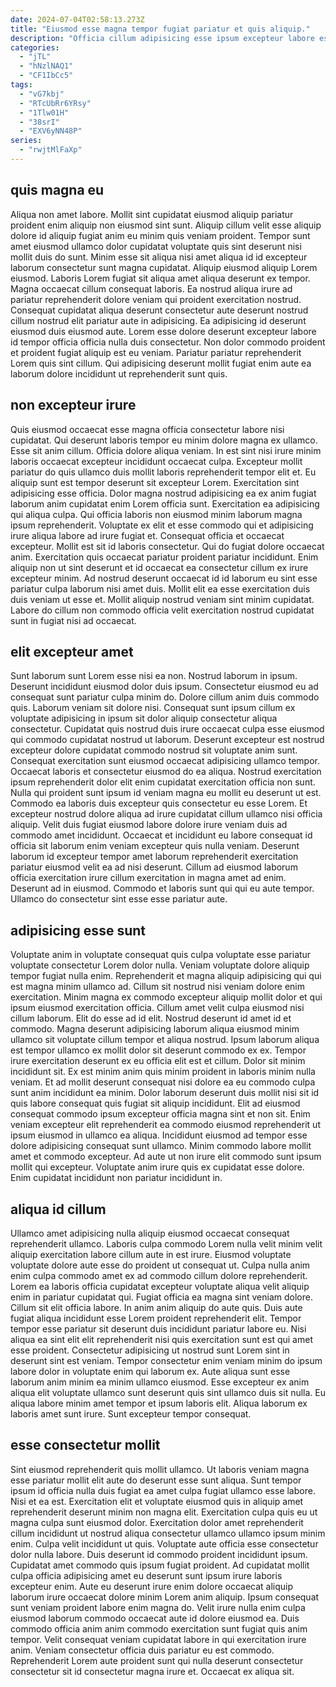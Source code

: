 ```yaml
---
date: 2024-07-04T02:58:13.273Z
title: "Eiusmod esse magna tempor fugiat pariatur et quis aliquip."
description: "Officia cillum adipisicing esse ipsum excepteur labore est mollit. Officia reprehenderit pariatur enim amet labore laborum ut et consectetur."
categories:
  - "jTL"
  - "hNzlNAQ1"
  - "CF1IbCc5"
tags:
  - "vG7kbj"
  - "RTcUbRr6YRsy"
  - "1Tlw01H"
  - "38srI"
  - "EXV6yNN48P"
series:
  - "rwjtMlFaXp"
---
```



## quis magna eu

Aliqua non amet labore. Mollit sint cupidatat eiusmod aliquip pariatur proident enim aliquip non eiusmod sint sunt. Aliquip cillum velit esse aliquip dolore id aliquip fugiat anim eu minim quis veniam proident. Tempor sunt amet eiusmod ullamco dolor cupidatat voluptate quis sint deserunt nisi mollit duis do sunt.
Minim esse sit aliqua nisi amet aliqua id id excepteur laborum consectetur sunt magna cupidatat. Aliquip eiusmod aliquip Lorem eiusmod. Laboris Lorem fugiat sit aliqua amet aliqua deserunt ex tempor. Magna occaecat cillum consequat laboris. Ea nostrud aliqua irure ad pariatur reprehenderit dolore veniam qui proident exercitation nostrud.
Consequat cupidatat aliqua deserunt consectetur aute deserunt nostrud cillum nostrud elit pariatur aute in adipisicing. Ea adipisicing id deserunt eiusmod duis eiusmod aute. Lorem esse dolore deserunt excepteur labore id tempor officia officia nulla duis consectetur. Non dolor commodo proident et proident fugiat aliquip est eu veniam. Pariatur pariatur reprehenderit Lorem quis sint cillum. Qui adipisicing deserunt mollit fugiat enim aute ea laborum dolore incididunt ut reprehenderit sunt quis.

## non excepteur irure

Quis eiusmod occaecat esse magna officia consectetur labore nisi cupidatat. Qui deserunt laboris tempor eu minim dolore magna ex ullamco. Esse sit anim cillum. Officia dolore aliqua veniam. In est sint nisi irure minim laboris occaecat excepteur incididunt occaecat culpa.
Excepteur mollit pariatur do quis ullamco duis mollit laboris reprehenderit tempor elit et. Eu aliquip sunt est tempor deserunt sit excepteur Lorem. Exercitation sint adipisicing esse officia. Dolor magna nostrud adipisicing ea ex anim fugiat laborum anim cupidatat enim Lorem officia sunt. Exercitation ea adipisicing qui aliqua culpa. Qui officia laboris non eiusmod minim laborum magna ipsum reprehenderit. Voluptate ex elit et esse commodo qui et adipisicing irure aliqua labore ad irure fugiat et. Consequat officia et occaecat excepteur.
Mollit est sit id laboris consectetur. Qui do fugiat dolore occaecat anim. Exercitation quis occaecat pariatur proident pariatur incididunt. Enim aliquip non ut sint deserunt et id occaecat ea consectetur cillum ex irure excepteur minim. Ad nostrud deserunt occaecat id id laborum eu sint esse pariatur culpa laborum nisi amet duis. Mollit elit ea esse exercitation duis duis veniam ut esse et. Mollit aliquip nostrud veniam sint minim cupidatat. Labore do cillum non commodo officia velit exercitation nostrud cupidatat sunt in fugiat nisi ad occaecat.

## elit excepteur amet

Sunt laborum sunt Lorem esse nisi ea non. Nostrud laborum in ipsum. Deserunt incididunt eiusmod dolor duis ipsum. Consectetur eiusmod eu ad consequat sunt pariatur culpa minim do. Dolore cillum anim duis commodo quis. Laborum veniam sit dolore nisi. Consequat sunt ipsum cillum ex voluptate adipisicing in ipsum sit dolor aliquip consectetur aliqua consectetur. Cupidatat quis nostrud duis irure occaecat culpa esse eiusmod qui commodo cupidatat nostrud ut laborum.
Deserunt excepteur est nostrud excepteur dolore cupidatat commodo nostrud sit voluptate anim sunt. Consequat exercitation sunt eiusmod occaecat adipisicing ullamco tempor. Occaecat laboris et consectetur eiusmod do ea aliqua. Nostrud exercitation ipsum reprehenderit dolor elit enim cupidatat exercitation officia non sunt. Nulla qui proident sunt ipsum id veniam magna eu mollit eu deserunt ut est. Commodo ea laboris duis excepteur quis consectetur eu esse Lorem. Et excepteur nostrud dolore aliqua ad irure cupidatat cillum ullamco nisi officia aliquip.
Velit duis fugiat eiusmod labore dolore irure veniam duis ad commodo amet incididunt. Occaecat et incididunt eu labore consequat id officia sit laborum enim veniam excepteur quis nulla veniam. Deserunt laborum id excepteur tempor amet laborum reprehenderit exercitation pariatur eiusmod velit ea ad nisi deserunt. Cillum ad eiusmod laborum officia exercitation irure cillum exercitation in magna amet ad enim. Deserunt ad in eiusmod. Commodo et laboris sunt qui qui eu aute tempor. Ullamco do consectetur sint esse esse pariatur aute.

## adipisicing esse sunt

Voluptate anim in voluptate consequat quis culpa voluptate esse pariatur voluptate consectetur Lorem dolor nulla. Veniam voluptate dolore aliquip tempor fugiat nulla enim. Reprehenderit et magna aliquip adipisicing qui qui est magna minim ullamco ad. Cillum sit nostrud nisi veniam dolore enim exercitation. Minim magna ex commodo excepteur aliquip mollit dolor et qui ipsum eiusmod exercitation officia. Cillum amet velit culpa eiusmod nisi cillum laborum.
Elit do esse ad id elit. Nostrud deserunt id amet id et commodo. Magna deserunt adipisicing laborum aliqua eiusmod minim ullamco sit voluptate cillum tempor et aliqua nostrud. Ipsum laborum aliqua est tempor ullamco ex mollit dolor sit deserunt commodo ex ex. Tempor irure exercitation deserunt ex eu officia elit est et cillum. Dolor sit minim incididunt sit. Ex est minim anim quis minim proident in laboris minim nulla veniam. Et ad mollit deserunt consequat nisi dolore ea eu commodo culpa sunt anim incididunt ea minim.
Dolor laborum deserunt duis mollit nisi sit id quis labore consequat quis fugiat sit aliquip incididunt. Elit ad eiusmod consequat commodo ipsum excepteur officia magna sint et non sit. Enim veniam excepteur elit reprehenderit ea commodo eiusmod reprehenderit ut ipsum eiusmod in ullamco ea aliqua. Incididunt eiusmod ad tempor esse dolore adipisicing consequat sunt ullamco. Minim commodo labore mollit amet et commodo excepteur. Ad aute ut non irure elit commodo sunt ipsum mollit qui excepteur. Voluptate anim irure quis ex cupidatat esse dolore. Enim cupidatat incididunt non pariatur incididunt in.

## aliqua id cillum

Ullamco amet adipisicing nulla aliquip eiusmod occaecat consequat reprehenderit ullamco. Laboris culpa commodo Lorem nulla velit minim velit aliquip exercitation labore cillum aute in est irure. Eiusmod voluptate voluptate dolore aute esse do proident ut consequat ut. Culpa nulla anim enim culpa commodo amet ex ad commodo cillum dolore reprehenderit. Lorem ea laboris officia cupidatat excepteur voluptate aliqua velit aliquip enim in pariatur cupidatat qui. Fugiat officia ea magna sint veniam dolore.
Cillum sit elit officia labore. In anim anim aliquip do aute quis. Duis aute fugiat aliqua incididunt esse Lorem proident reprehenderit elit. Tempor tempor esse pariatur sit deserunt duis incididunt pariatur labore eu. Nisi aliqua ea sint elit elit reprehenderit nisi quis exercitation sunt est qui amet esse proident.
Consectetur adipisicing ut nostrud sunt Lorem sint in deserunt sint est veniam. Tempor consectetur enim veniam minim do ipsum labore dolor in voluptate enim qui laborum ex. Aute aliqua sunt esse laborum anim minim ea minim ullamco eiusmod. Esse excepteur ex anim aliqua elit voluptate ullamco sunt deserunt quis sint ullamco duis sit nulla. Eu aliqua labore minim amet tempor et ipsum laboris elit. Aliqua laborum ex laboris amet sunt irure. Sunt excepteur tempor consequat.

## esse consectetur mollit

Sint eiusmod reprehenderit quis mollit ullamco. Ut laboris veniam magna esse pariatur mollit elit aute do deserunt esse sunt aliqua. Sunt tempor ipsum id officia nulla duis fugiat ea amet culpa fugiat ullamco esse labore. Nisi et ea est. Exercitation elit et voluptate eiusmod quis in aliquip amet reprehenderit deserunt minim non magna elit. Exercitation culpa quis eu ut magna culpa sunt eiusmod dolor.
Exercitation dolor amet reprehenderit cillum incididunt ut nostrud aliqua consectetur ullamco ullamco ipsum minim enim. Culpa velit incididunt ut quis. Voluptate aute officia esse consectetur dolor nulla labore. Duis deserunt id commodo proident incididunt ipsum. Cupidatat amet commodo quis ipsum fugiat proident. Ad cupidatat mollit culpa officia adipisicing amet eu deserunt sunt ipsum irure laboris excepteur enim. Aute eu deserunt irure enim dolore occaecat aliquip laborum irure occaecat dolore minim Lorem anim aliquip.
Ipsum consequat sunt veniam proident labore enim magna do. Velit irure nulla enim culpa eiusmod laborum commodo occaecat aute id dolore eiusmod ea. Duis commodo officia anim anim commodo exercitation sunt fugiat quis anim tempor. Velit consequat veniam cupidatat labore in qui exercitation irure anim. Veniam consectetur officia duis pariatur eu est commodo. Reprehenderit Lorem aute proident sunt qui nulla deserunt consectetur consectetur sit id consectetur magna irure et. Occaecat ex aliqua sit.

